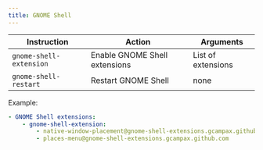 ```yaml
---
title: GNOME Shell
---
```


| Instruction             | Action                        | Arguments          |
| ----------------------- | ----------------------------- | ------------------ |
| `gnome-shell-extension` | Enable GNOME Shell extensions | List of extensions |
| `gnome-shell-restart`   | Restart GNOME Shell           | none               |

Example:

```yaml
- GNOME Shell extensions:
    - gnome-shell-extension:
        - native-window-placement@gnome-shell-extensions.gcampax.github.com
        - places-menu@gnome-shell-extensions.gcampax.github.com
```
